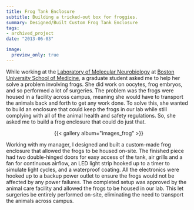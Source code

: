```yaml
---
title: Frog Tank Enclosure
subtitle: Building a tricked-out box for froggies.
summary: Designed/Built Custom Frog Tank Enclosure
tags:
- archived_project
date: "2013-06-03"

image:
  preview_only: true
---
```


While working at the [Laboratory of Molecular Neurobiology](https://www.bumc.bu.edu/busm-pm/research/laboratories/lmn/) at [Boston University School of Medicine](https://www.bumc.bu.edu/busm-pm/), a graduate student asked me to help her solve a problem involving frogs. She did work on oocytes, frog embryos, and so performed a lot of surgeries. The problem was the frogs were housed in a facility across campus, meaning she would have to transport the animals back and forth to get any work done. To solve this, she wanted to build an enclosure that could keep the frogs in our lab while still complying with all of the animal health and safety regulations. So, she asked me to build a frog enclosure that could do just that.

<div align="center">{{< gallery album="images_frog" >}}</div> 

Working with my manager, I designed and built a custom-made frog enclosure that allowed the frogs to be housed on-site. The finished piece had two double-hinged doors for easy access of the tank, air grills and a fan for continuous airflow, an LED light strip hooked up to a timer to simulate light cycles, and a waterproof coating. All the electronics were hooked up to a backup power outlet to ensure the frogs would not be affected by any power failures. The completed setup was approved by the animal care facility and allowed the frogs to be housed in our lab. This let surgeries be entirely performed on-site, eliminating the need to transport the animals across campus.
